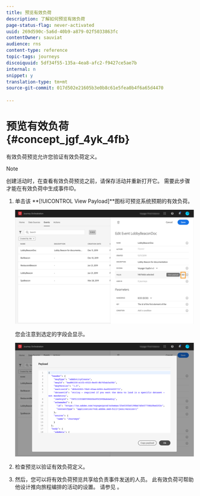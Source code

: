 ```yaml
---
title: 预览有效负荷
description: 了解如何预览有效负荷
page-status-flag: never-activated
uuid: 269d590c-5a6d-40b9-a879-02f5033863fc
contentOwner: sauviat
audience: rns
content-type: reference
topic-tags: journeys
discoiquuid: 5df34f55-135a-4ea8-afc2-f9427ce5ae7b
internal: n
snippet: y
translation-type: tm+mt
source-git-commit: 017d502e21605b3e0b8c61e5fea0b4f6a65d4470

---
```




# 预览有效负荷 {#concept_jgf_4yk_4fb}

有效负荷预览允许您验证有效负荷定义。

>[!NOTE]
>
>创建活动时，在查看有效负荷预览之前，请保存活动并重新打开它。 需要此步骤才能在有效负荷中生成事件ID。

1. 单击该 **[!UICONTROL View Payload]**图标可预览系统预期的有效负荷。

   ![](../assets/journey13.png)

   您会注意到选定的字段会显示。

   ![](../assets/journey14.png)

1. 检查预览以验证有效负荷定义。

1. 然后，您可以将有效负荷预览共享给负责事件发送的人员。 此有效负荷可帮助他设计推向旅程编排的活动的设置。 请参见 [](../event/additional-steps-to-send-events-to-journey-orchestration.md)。
